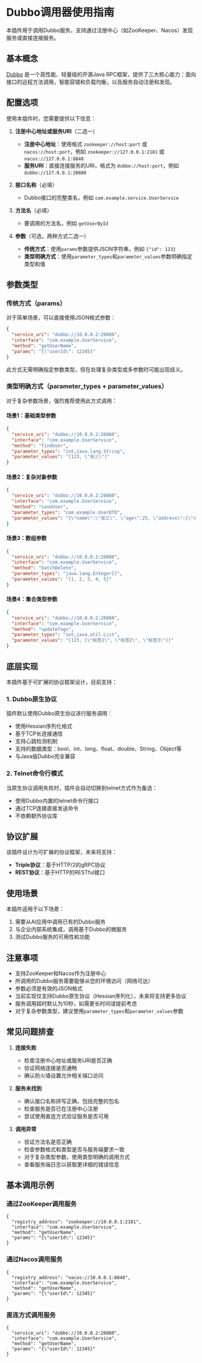 # Dubbo调用器使用指南

本插件用于调用Dubbo服务，支持通过注册中心（如ZooKeeper、Nacos）发现服务或直接连接服务。

## 基本概念

[Dubbo](https://dubbo.apache.org/zh-cn/) 是一个高性能、轻量级的开源Java RPC框架，提供了三大核心能力：面向接口的远程方法调用，智能容错和负载均衡，以及服务自动注册和发现。

## 配置选项

使用本插件时，您需要提供以下信息：

1. **注册中心地址或服务URI**（二选一）
   - **注册中心地址**：使用格式 `zookeeper://host:port` 或 `nacos://host:port`，例如 `zookeeper://127.0.0.1:2181` 或 `nacos://127.0.0.1:8848`
   - **服务URI**：直接连接服务的URI，格式为 `dubbo://host:port`，例如 `dubbo://127.0.0.1:20880`

2. **接口名称**（必填）
   - Dubbo接口的完整类名，例如 `com.example.service.UserService`

3. **方法名**（必填）
   - 要调用的方法名，例如 `getUserById`

4. **参数**（可选，两种方式二选一）
   - **传统方式**：使用`params`参数提供JSON字符串，例如 `{"id": 123}`
   - **类型明确方式**：使用`parameter_types`和`parameter_values`参数明确指定类型和值

## 参数类型

### 传统方式（params）

对于简单场景，可以直接使用JSON格式参数：

```json
{
  "service_uri": "dubbo://10.0.0.2:20880",
  "interface": "com.example.UserService",
  "method": "getUserName",
  "params": "{\"userId\": 12345}"
}
```

此方式无需明确指定参数类型，但在处理复杂类型或多参数时可能出现歧义。

### 类型明确方式（parameter_types + parameter_values）

对于复杂参数场景，强烈推荐使用此方式调用：

#### 场景1：基础类型参数

```json
{
  "service_uri": "dubbo://10.0.0.2:20880",
  "interface": "com.example.UserService",
  "method": "findUser",
  "parameter_types": "int,java.lang.String",
  "parameter_values": "[123, \"张三\"]"
}
```

#### 场景2：复杂对象参数

```json
{
  "service_uri": "dubbo://10.0.0.2:20880",
  "interface": "com.example.UserService",
  "method": "saveUser",
  "parameter_types": "com.example.UserDTO",
  "parameter_values": "{\"name\":\"张三\", \"age\":25, \"address\":{\"city\":\"上海\"}}"
}
```

#### 场景3：数组参数

```json
{
  "service_uri": "dubbo://10.0.0.2:20880",
  "interface": "com.example.UserService",
  "method": "batchDelete",
  "parameter_types": "java.lang.Integer[]",
  "parameter_values": "[1, 2, 3, 4, 5]"
}
```

#### 场景4：集合类型参数

```json
{
  "service_uri": "dubbo://10.0.0.2:20880",
  "interface": "com.example.UserService",
  "method": "updateTags",
  "parameter_types": "int,java.util.List",
  "parameter_values": "[123, [\"标签1\", \"标签2\", \"标签3\"]]"
}
```

## 底层实现

本插件基于可扩展的协议框架设计，目前支持：

### 1. Dubbo原生协议

插件默认使用Dubbo原生协议进行服务调用：

- 使用Hessian序列化格式
- 基于TCP长连接通信
- 支持心跳检测机制
- 支持的数据类型：bool、int、long、float、double、String、Object等
- 与Java版Dubbo完全兼容

### 2. Telnet命令行模式

当原生协议调用失败时，插件会自动切换到telnet方式作为备选：

- 使用Dubbo内置的telnet命令行接口
- 通过TCP连接直接发送命令
- 不依赖额外协议库

## 协议扩展

该插件设计为可扩展的协议框架，未来将支持：

- **Triple协议**：基于HTTP/2的gRPC协议
- **REST协议**：基于HTTP的RESTful接口

## 使用场景

本插件适用于以下场景：

1. 需要从AI应用中调用已有的Dubbo服务
2. 与企业内部系统集成，调用基于Dubbo的微服务
3. 测试Dubbo服务的可用性和功能

## 注意事项

- 支持ZooKeeper和Nacos作为注册中心
- 所调用的Dubbo服务需要能够从您的环境访问（网络可达）
- 参数必须是有效的JSON格式
- 当前实现仅支持Dubbo原生协议（Hessian序列化），未来将支持更多协议
- 服务调用超时默认为10秒，如需更长时间请提前考虑
- 对于复杂参数类型，建议使用`parameter_types`和`parameter_values`参数

## 常见问题排查

1. **连接失败**
   - 检查注册中心地址或服务URI是否正确
   - 验证网络连接是否通畅
   - 确认防火墙设置允许相关端口访问

2. **服务未找到**
   - 确认接口名称拼写正确，包括完整的包名
   - 检查服务是否已在注册中心注册
   - 尝试使用直连方式验证服务是否可用

3. **调用异常**
   - 验证方法名是否正确
   - 检查参数格式和类型是否与服务端要求一致
   - 对于复杂类型参数，使用类型明确的调用方式
   - 查看服务端日志以获取更详细的错误信息

## 基本调用示例

### 通过ZooKeeper调用服务

```
{
  "registry_address": "zookeeper://10.0.0.1:2181",
  "interface": "com.example.UserService",
  "method": "getUserName",
  "params": "{\"userId\": 12345}"
}
```

### 通过Nacos调用服务

```
{
  "registry_address": "nacos://10.0.0.1:8848",
  "interface": "com.example.UserService",
  "method": "getUserName",
  "params": "{\"userId\": 12345}"
}
```

### 直连方式调用服务

```
{
  "service_uri": "dubbo://10.0.0.2:20880",
  "interface": "com.example.UserService",
  "method": "getUserName",
  "params": "{\"userId\": 12345}"
}
``` 